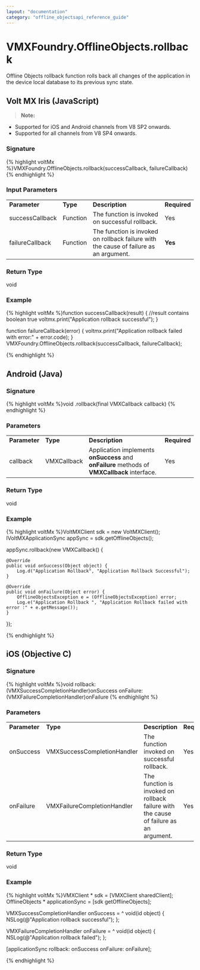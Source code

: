 ```yaml
---
layout: "documentation"
category: "offline_objectsapi_reference_guide"
---
```

                               


VMXFoundry.OfflineObjects.rollback
=======================================

Offline Objects rollback function rolls back all changes of the application in the device local database to its previous sync state.

Volt MX  Iris (JavaScript)
-------------------------------

> **Note:**  
*   Supported for iOS and Android channels from V8 SP2 onwards.  
*   Supported for all channels from V8 SP4 onwards.  

### Signature

{% highlight voltMx %}VMXFoundry.OfflineObjects.rollback(successCallback, failureCallback)
{% endhighlight %}

### Input Parameters

<table style="mc-table-style: url('Resources/TableStyles/Basic.css');margin-left: 0;margin-right: auto;width: 100%;" class="TableStyle-Basic" cellspacing="0"><colgroup><col class="TableStyle-Basic-Column-Column1"> <col class="TableStyle-Basic-Column-Column1" style="width: 64px;"> <col class="TableStyle-Basic-Column-Column1"> <col class="TableStyle-Basic-Column-Column1"></colgroup><tbody><tr class="TableStyle-Basic-Body-Body1"><td style="font-weight: bold;" class="TableStyle-Basic-BodyE-Column1-Body1">Parameter</td><td class="TableStyle-Basic-BodyE-Column1-Body1" style="font-weight: bold;">Type</td><td style="font-weight: bold;" class="TableStyle-Basic-BodyE-Column1-Body1">Description</td><td class="TableStyle-Basic-BodyD-Column1-Body1" style="font-weight: bold;">Required</td></tr><tr class="TableStyle-Basic-Body-Body1"><td class="TableStyle-Basic-BodyE-Column1-Body1">successCallback</td><td class="TableStyle-Basic-BodyE-Column1-Body1">Function</td><td class="TableStyle-Basic-BodyE-Column1-Body1">The function is invoked on successful rollback.</td><td class="TableStyle-Basic-BodyD-Column1-Body1">Yes</td></tr><tr class="TableStyle-Basic-Body-Body1"><td class="TableStyle-Basic-BodyB-Column1-Body1">failureCallback</td><td class="TableStyle-Basic-BodyB-Column1-Body1">Function</td><td class="TableStyle-Basic-BodyB-Column1-Body1">The function is invoked on rollback failure with the cause of failure as an argument.</td><td class="TableStyle-Basic-BodyA-Column1-Body1" style="font-weight: bold;">Yes</td></tr></tbody></table>

### Return Type

void

### Example

{% highlight voltMx %}function successCallback(result) {
    //result contains boolean true
    voltmx.print("Application rollback successful");
}

function failureCallback(error) {
    voltmx.print("Application rollback failed with error:" + error.code);
}
VMXFoundry.OfflineObjects.rollback(successCallback, failureCallback);


{% endhighlight %}

Android (Java)
--------------

### Signature

{% highlight voltMx %}void <OfflineObjects>.rollback(final VMXCallback callback) 
{% endhighlight %}

### Parameters

<table style="mc-table-style: url('Resources/TableStyles/Basic.css');margin-left: 0;margin-right: auto;width: 100%;" class="TableStyle-Basic" cellspacing="0"><colgroup><col class="TableStyle-Basic-Column-Column1"> <col class="TableStyle-Basic-Column-Column1" style="width: 62px;"> <col class="TableStyle-Basic-Column-Column1" style="width: 270px;"> <col class="TableStyle-Basic-Column-Column1"></colgroup><tbody><tr class="TableStyle-Basic-Body-Body1"><td style="font-weight: bold;" class="TableStyle-Basic-BodyE-Column1-Body1">Parameter</td><td class="TableStyle-Basic-BodyE-Column1-Body1"><b>Type</b></td><td style="font-weight: bold;" class="TableStyle-Basic-BodyE-Column1-Body1">Description</td><td class="TableStyle-Basic-BodyD-Column1-Body1" style="font-weight: bold;">Required</td></tr><tr class="TableStyle-Basic-Body-Body1"><td class="TableStyle-Basic-BodyB-Column1-Body1">callback</td><td class="TableStyle-Basic-BodyB-Column1-Body1">VMXCallback</td><td class="TableStyle-Basic-BodyB-Column1-Body1">Application implements <b>onSuccess</b> and <b>onFailure</b> methods of <b>VMXCallback</b> interface.</td><td class="TableStyle-Basic-BodyA-Column1-Body1">Yes</td></tr></tbody></table>

### Return Type

void

### Example

{% highlight voltMx %}VoltMXClient sdk = new VoltMXClient();
IVoltMXApplicationSync appSync = sdk.getOfflineObjects();

appSync.rollback(new VMXCallback() {

    @Override
    public void onSuccess(Object object) {
        Log.d("Application Rollback", "Application Rollback Successful");
    }

    @Override
    public void onFailure(Object error) {
        OfflineObjectsException e = (OfflineObjectsException) error;
        Log.e("Application Rollback ", "Application Rollback failed with error :" + e.getMessage());
    }
});

{% endhighlight %}

iOS (Objective C)
-----------------

### Signature

{% highlight voltMx %}void <OfflineObjects> rollback:(VMXSuccessCompletionHandler)onSuccess
onFailure:(VMXFailureCompletionHandler)onFailure
{% endhighlight %}

### Parameters

<table style="mc-table-style: url('Resources/TableStyles/Basic.css');margin-left: 0;margin-right: auto;width: 100%;" class="TableStyle-Basic" cellspacing="0"><colgroup><col class="TableStyle-Basic-Column-Column1"> <col class="TableStyle-Basic-Column-Column1" style="width: 103px;"> <col class="TableStyle-Basic-Column-Column1" style="width: 103px;"> <col class="TableStyle-Basic-Column-Column1" style="width: 103px;"></colgroup><tbody><tr class="TableStyle-Basic-Body-Body1"><td style="font-weight: bold;" class="TableStyle-Basic-BodyE-Column1-Body1">Parameter</td><td class="TableStyle-Basic-BodyE-Column1-Body1" style="font-weight: bold;">Type</td><td style="font-weight: bold;" class="TableStyle-Basic-BodyE-Column1-Body1">Description</td><td class="TableStyle-Basic-BodyD-Column1-Body1" style="font-weight: bold;">Required</td></tr><tr class="TableStyle-Basic-Body-Body1"><td class="TableStyle-Basic-BodyE-Column1-Body1">onSuccess</td><td class="TableStyle-Basic-BodyE-Column1-Body1">VMXSuccessCompletionHandler</td><td class="TableStyle-Basic-BodyE-Column1-Body1">The function invoked on successful rollback.</td><td class="TableStyle-Basic-BodyD-Column1-Body1">Yes</td></tr><tr class="TableStyle-Basic-Body-Body1"><td class="TableStyle-Basic-BodyB-Column1-Body1">onFailure</td><td class="TableStyle-Basic-BodyB-Column1-Body1">VMXFailureCompletionHandler</td><td class="TableStyle-Basic-BodyB-Column1-Body1">The function is invoked on rollback failure with the cause of failure as an argument.</td><td class="TableStyle-Basic-BodyA-Column1-Body1">Yes</td></tr></tbody></table>

### Return Type

void

### Example

{% highlight voltMx %}VMXClient * sdk = [VMXClient sharedClient];
OfflineObjects * applicationSync = [sdk getOfflineObjects];

VMXSuccessCompletionHandler onSuccess = ^ void(id object) {
    NSLog(@"Application rollback successful");
};

VMXFailureCompletionHandler onFailure = ^ void(id object) {
    NSLog(@"Application rollback failed");
};

[applicationSync rollback: onSuccess onFailure: onFailure];

{% endhighlight %}
